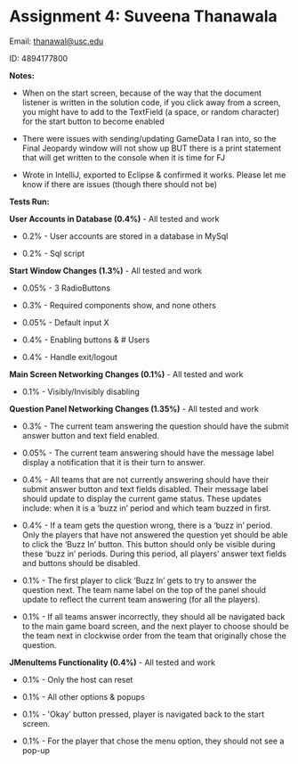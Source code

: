 # Assignment 4: Suveena Thanawala

Email: thanawal@usc.edu

ID: 4894177800


**Notes:**
- When on the start screen, because of the way that the document listener is written in the solution code, if you click away from a screen, you might have to add to the TextField (a space, or random character) for the start button to become enabled

- There were issues with sending/updating GameData I ran into, so the Final Jeopardy window will not show up BUT there is a print statement that will get written to the console when it is time for FJ

- Wrote in IntelliJ, exported to Eclipse & confirmed it works. Please let me know if there are issues (though there should not be)


**Tests Run:**


**User Accounts in Database (0.4%)** - All tested and work

- 0.2% - User accounts are stored in a database in MySql

- 0.2% - Sql script


**Start Window Changes (1.3%)** - All tested and work

- 0.05% - 3 RadioButtons

- 0.3% - Required components show, and none others

- 0.05% - Default input X

- 0.4% - Enabling buttons & # Users

- 0.4% - Handle exit/logout


**Main Screen Networking Changes (0.1%)** - All tested and work

- 0.1% - Visibly/Invisibly disabling


**Question Panel Networking Changes (1.35%)** - All tested and work

- 0.3% - The current team answering the question should have the submit answer button
and text field enabled.

- 0.05% - The current team answering should have the message label display a notification
that it is their turn to answer.

- 0.4% - All teams that are not currently answering should have their submit answer
button and text fields disabled. Their message label should update to display the
current game status. These updates include: when it is a ‘buzz in’ period and
which team buzzed in first.

- 0.4% - If a team gets the question wrong, there is a ‘buzz in’ period. Only the players that
have not answered the question yet should be able to click the ‘Buzz In’ button.
This button should only be visible during these ‘buzz in’ periods. During this
period, all players’ answer text fields and buttons should be disabled.

- 0.1% - The first player to click ‘Buzz In’ gets to try to answer the question next. The team
name label on the top of the panel should update to reflect the current team
answering (for all the players). 

- 0.1% - If all teams answer incorrectly, they should all be navigated back to the main
game board screen, and the next player to choose should be the team next in
clockwise order from the team that originally chose the question.


**JMenuItems Functionality (0.4%)** - All tested and work

- 0.1% - Only the host can reset

- 0.1% - All other options & popups

- 0.1% - 'Okay’ button pressed, player is navigated back to
the start screen.

- 0.1% - For the player that chose the menu option, they should not see a pop-up


